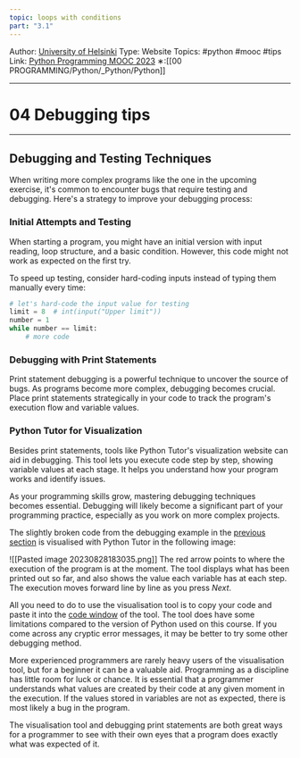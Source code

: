 ```yaml
---
topic: loops with conditions
part: "3.1"
---
```

Author: [University of Helsinki](https://programming-23.mooc.fi/)
Type: Website
Topics: #python #mooc #tips 
Link: [Python Programming MOOC 2023](https://programming-23.mooc.fi/)
∗:[[00 PROGRAMMING/Python/_Python/Python]] 

---
# 04 Debugging tips

--- 
## Debugging and Testing Techniques

When writing more complex programs like the one in the upcoming exercise, it's common to encounter bugs that require testing and debugging. Here's a strategy to improve your debugging process:

### Initial Attempts and Testing

When starting a program, you might have an initial version with input reading, loop structure, and a basic condition. However, this code might not work as expected on the first try.

To speed up testing, consider hard-coding inputs instead of typing them manually every time:

```python
# let's hard-code the input value for testing
limit = 8  # int(input("Upper limit"))
number = 1
while number == limit:
    # more code
```

### Debugging with Print Statements

Print statement debugging is a powerful technique to uncover the source of bugs. As programs become more complex, debugging becomes crucial. Place print statements strategically in your code to track the program's execution flow and variable values.

### Python Tutor for Visualization

Besides print statements, tools like Python Tutor's visualization website can aid in debugging. This tool lets you execute code step by step, showing variable values at each stage. It helps you understand how your program works and identify issues.

As your programming skills grow, mastering debugging techniques becomes essential. Debugging will likely become a significant part of your programming practice, especially as you work on more complex projects.


The slightly broken code from the debugging example in the [previous section](https://programming-23.mooc.fi/part-2/4-simple-loops) is visualised with Python Tutor in the following image:

![[Pasted image 20230828183035.png]]
The red arrow points to where the execution of the program is at the moment. The tool displays what has been printed out so far, and also shows the value each variable has at each step. The execution moves forward line by line as you press _Next_.

All you need to do to use the visualisation tool is to copy your code and paste it into the [code window](http://www.pythontutor.com/visualize.html#mode=edit) of the tool. The tool does have some limitations compared to the version of Python used on this course. If you come across any cryptic error messages, it may be better to try some other debugging method.

More experienced programmers are rarely heavy users of the visualisation tool, but for a beginner it can be a valuable aid. Programming as a discipline has little room for luck or chance. It is essential that a programmer understands what values are created by their code at any given moment in the execution. If the values stored in variables are not as expected, there is most likely a bug in the program.

The visualisation tool and debugging print statements are both great ways for a programmer to see with their own eyes that a program does exactly what was expected of it.
